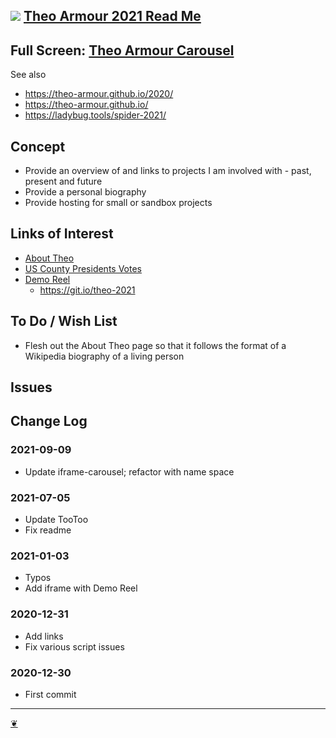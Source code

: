 ## [![](https://theo-armour.github.io/2021/lib/assets/icons/mark-github.svg)](https://github.com/theo-armour/2021/) [Theo Armour 2021 Read Me](https://theo-armour.github.io/2021/ "Home page")

## Full Screen: [Theo Armour Carousel](https://theo-armour.github.io/2021/iframe-carousel/)

See also

*   https://theo-armour.github.io/2020/
*   https://theo-armour.github.io/
*   https://ladybug.tools/spider-2021/

## Concept

*   Provide an overview of and links to projects I am involved with - past, present and future
*   Provide a personal biography
*   Provide hosting for small or sandbox projects

## Links of Interest

*   [About Theo](https://theo-armour.github.io/2021/#pages/about-theo.md)
*   [US County Presidents Votes](https://theo-armour.github.io/maps-2021/sandbox/us-county-votes/)
*   [Demo Reel](https://theo-armour.github.io/2021/demo-reel/)
    *   https://git.io/theo-2021

## To Do / Wish List

*   Flesh out the About Theo page so that it follows the format of a Wikipedia biography of a living person

## Issues

## Change Log

### 2021-09-09

*   Update iframe-carousel; refactor with name space

### 2021-07-05

*   Update TooToo
*   Fix readme

### 2021-01-03

*   Typos
*   Add iframe with Demo Reel

### 2020-12-31

*   Add links
*   Fix various script issues

### 2020-12-30

*   First commit

---

[❦](javascript:window.scrollTo(0,0);)